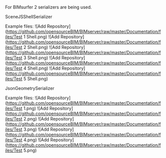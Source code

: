 For BIMsurfer 2 serializers are being used.

SceneJSShellSerializer

Example files:
![Add Repository](https://github.com/opensourceBIM/BIMserver/raw/master/Documentation/files/Test 1 Shell.png)
![Add Repository](https://github.com/opensourceBIM/BIMserver/raw/master/Documentation/files/Test 2 Shell.png)
![Add Repository](https://github.com/opensourceBIM/BIMserver/raw/master/Documentation/files/Test 3 Shell.png)
![Add Repository](https://github.com/opensourceBIM/BIMserver/raw/master/Documentation/files/Test 4 Shell.png)
![Add Repository](https://github.com/opensourceBIM/BIMserver/raw/master/Documentation/files/Test 5 Shell.png)

JsonGeometrySerializer

Example files:
![Add Repository](https://github.com/opensourceBIM/BIMserver/raw/master/Documentation/files/Test 1.png)
![Add Repository](https://github.com/opensourceBIM/BIMserver/raw/master/Documentation/files/Test 2.png)
![Add Repository](https://github.com/opensourceBIM/BIMserver/raw/master/Documentation/files/Test 3.png)
![Add Repository](https://github.com/opensourceBIM/BIMserver/raw/master/Documentation/files/Test 4.png)
![Add Repository](https://github.com/opensourceBIM/BIMserver/raw/master/Documentation/files/Test 5.png)
